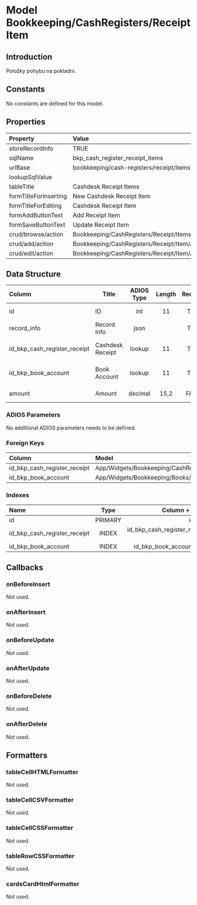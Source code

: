# Model Bookkeeping/CashRegisters/ReceiptItem

## Introduction

Položky pohybu na pokladni.

## Constants

No constants are defined for this model.

## Properties

| Property              | Value                                            |
| :-------------------- | :----------------------------------------------- |
| storeRecordInfo       | TRUE                                             |
| sqlName               | bkp_cash_register_receipt_items                  |
| urlBase               | bookkeeping/cash-registers/receipt/items         |
| lookupSqlValue        |                                                  |
| tableTitle            | Cashdesk Receipt Items                           |
| formTitleForInserting | New Cashdesk Receipt Item                        |
| formTitleForEditing   | Cashdesk Receipt Item                            |
| formAddButtonText     | Add Receipt Item                                 |
| formSaveButtonText    | Update Receipt Item                              |
| crud/browse/action    | Bookkeeping/CashRegisters/Receipt/Items          |
| crud/add/action       | Bookkeeping/CashRegisters/Receipt/Item/AddOrEdit |
| crud/edit/action      | Bookkeeping/CashRegisters/Receipt/Item/AddOrEdit |

## Data Structure

| Column                       | Title            | ADIOS Type | Length | Required | Notes                     |
| :--------------------------- | ---------------- | :--------: | :----: | :------: | :------------------------ |
| id                           | ID               |    int     |   11   |   TRUE   | Unique record ID          |
| record_info                  | Record Info      |    json    |        |   TRUE   |                           |
| id_bkp_cash_register_receipt | Cashdesk Receipt |   lookup   |   11   |   TRUE   | ID pokladničného dokladu  |
| id_bkp_book_account          | Book Account     |   lookup   |   11   |   TRUE   | ID účtu z účtovnej osnovy |
| amount                       | Amount           |  decimal   |  15,2  |  FALSE   | Suma položky transakcie   |

### ADIOS Parameters

No additional ADIOS parameters needs to be defined.

### Foreign Keys

| Column                      | Model                                                   | Relation | OnUpdate | OnDelete |
| :-------------------------- | :------------------------------------------------------ | :------: | -------- | -------- |
| id_bkp_cash_register_receipt | App/Widgets/Bookkeeping/CashRegisters/Models/Receipt |   1:N    | Cascade  | Restrict |
| id_bkp_book_account         | App/Widgets/Bookkeeping/Books/Models/Account            |   1:N    | Cascade  | Restrict |

### Indexes

| Name                        |  Type   |                  Column + Order |
| :-------------------------- | :-----: | ------------------------------: |
| id                          | PRIMARY |                          id ASC |
| id_bkp_cash_register_receipt |  INDEX  | id_bkp_cash_register_receipt ASC |
| id_bkp_book_account         |  INDEX  |         id_bkp_book_account ASC |

## Callbacks

### onBeforeInsert

Not used.

### onAfterInsert

Not used.

### onBeforeUpdate

Not used.

### onAfterUpdate

Not used.

### onBeforeDelete

Not used.

### onAfterDelete

Not used.

## Formatters

### tableCellHTMLFormatter

Not used.

### tableCellCSVFormatter

Not used.

### tableCellCSSFormatter

Not used.

### tableRowCSSFormatter

Not used.

### cardsCardHtmlFormatter

Not used.
